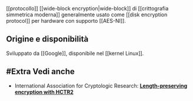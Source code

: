 [[protocollo]] [[wide-block encryption|wide-block]] di [[crittografia simmetrica moderna]] generalmente usato come [[disk encryption protocol]] per hardware con supporto [[AES-NI]].

## Origine e disponibilità

Sviluppato da [[Google]], disponibile nel [[kernel Linux]].

## #Extra Vedi anche

- International Association for Cryptologic Research: **[Length-preserving encryption with HCTR2](https://eprint.iacr.org/2021/1441)**
